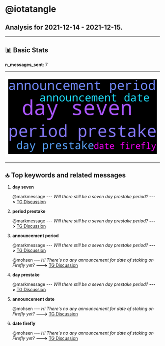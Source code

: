 # **@iotatangle**
 ## Analysis for **2021-12-14** - **2021-12-15**.

---

## 📊 **Basic Stats**

**n_messages_sent**: 7

---
![wordcloud](iotatangle_1Days_wordcloud.png)

---


## 🔝 **Top keywords and related messages**

1. **day seven**

    @markmessage --- *Will there still be a seven day prestake period?* **--->** [TG Discussion](https://t.me/iotatangle/299055)

2. **period prestake**

    @markmessage --- *Will there still be a seven day prestake period?* **--->** [TG Discussion](https://t.me/iotatangle/299055)

3. **announcement period**

    @markmessage --- *Will there still be a seven day prestake period?* **--->** [TG Discussion](https://t.me/iotatangle/299055)

    @mohsen --- *Hi There's no any announcement for date of staking on Firefly yet?* **--->** [TG Discussion](https://t.me/iotatangle/299170)

4. **day prestake**

    @markmessage --- *Will there still be a seven day prestake period?* **--->** [TG Discussion](https://t.me/iotatangle/299055)

5. **announcement date**

    @mohsen --- *Hi There's no any announcement for date of staking on Firefly yet?* **--->** [TG Discussion](https://t.me/iotatangle/299170)

6. **date firefly**

    @mohsen --- *Hi There's no any announcement for date of staking on Firefly yet?* **--->** [TG Discussion](https://t.me/iotatangle/299170)

